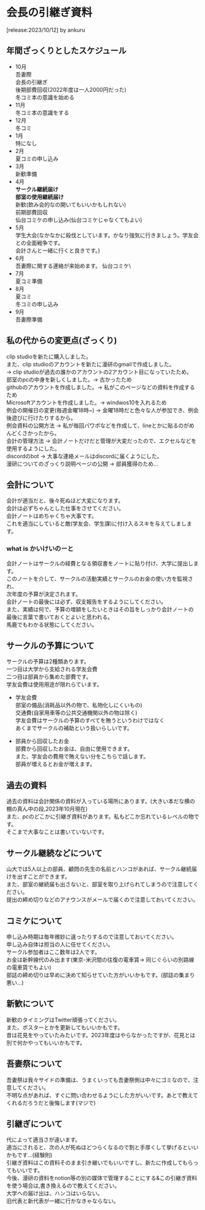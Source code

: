 # 会長の引継ぎ資料
[release:2023/10/12] by ankuru
## 年間ざっくりとしたスケジュール
- 10月\
吾妻際\
会長の引継ぎ\
後期部費回収(2022年度は一人2000円だった)\
冬コミ本の意識を始める
- 11月\
冬コミ本の意識をする
- 12月\
冬コミ
- 1月\
特になし
- 2月\
夏コミの申し込み
- 3月\
新歓準備
- 4月\
**サークル継続届け**\
**部室の使用継続届け**\
新歓(飲み会的なの開いてもいいかもしれない)\
前期部費回収\
仙台コミケの申し込み(仙台コミケじゃなくてもよい)
- 5月\
学生大会(なかなかに殺伐としています。かなり強気に行きましょう。学友会との全面戦争です。\
会計さんと一緒に行くと良きです。)
- 6月\
吾妻際に関する連絡が来始めます。
仙台コミケ\
- 7月\
夏コミ準備
- 8月\
夏コミ\
冬コミの申し込み
- 9月\
吾妻際準備

## 私の代からの変更点(ざっくり)
clip studioを新たに購入しました。\
また、clip studioのアカウントを新たに漫研のgmailで作成しました。\
-> clip studioが過去の誰かのアカウントの2アカウント目になっていたため。\
部室のpcの中身を新しくしました。-> 古かったため\
githubのアカウントを作成しました。-> 私がこのページなどの資料を作成するため\
Microsoftアカウントを作成しました。-> windwos10を入れるため\
例会の開催日の変更(毎週金曜18時~) -> 金曜18時だと色々な人が参加でき、例会後遊びに行けたりするから。\
例会資料の公開方法 -> 私が毎回パワポなどを作成して、lineとかに貼るのがめんどくさかったから。\
会計の管理方法 -> 会計ノートだけだと管理が大変だったので、エクセルなどを使用するようにした。\
discordのbot -> 大事な連絡メールはdiscordに届くようにした。\
漫研についてのざっくり説明ページの公開 -> 部員獲得のため...


## 会計について 
会計が適当だと、後々死ぬほど大変になります。\
会計は必ずちゃんとした仕事をさせてください。\
会計ノートはめちゃくちゃ大事です。\
これを適当にしていると敵(学友会、学生課)に付け入るスキを与えてしまします。

### what is かいけいのーと
会計ノートはサークルの経費となる領収書をノートに貼り付け、大学に提出します。\
このノートを介して、サークルの活動実績とサークルのお金の使い方を監視され、\
次年度の予算が決定されます。\
会計ノートの最後には必ず、収支報告をするようにしてください。\
また、実績は何で、予算の増額をしたいときはその旨をしっかり会計ノートの\
最後に言葉で書いておくとよいと思われる。\
馬鹿でもわかる状態にしてください。

## サークルの予算について
サークルの予算は2種類あります。\
一つ目は大学から支給される学友会費\
二つ目は部員から集めた部費です。\
学友会費は使用用途が限れらています。

- 学友会費\
部室の備品(消耗品以外の物で、私物化しにくいもの)\
交通費(自家用車等の公共交通機関以外の物は除く)\
学友会費はサークルの予算のすべてを賄うというわけではなく\
あくまでサークルの補助という扱いらしいです。

- 部員から回収したお金\
部費から回収したお金は、自由に使用できます。\
また、学友会の費用で賄えない分をこちらで話します。\
部員が増えるとお金が増えます。

## 過去の資料
過去の資料は会計関係の資料が入っている場所にあります。(大きい本だな横の棚の真ん中の段,2023年10月現在)\
また、pcのどこかに引継ぎ資料があります。私もどこか忘れているレベルの物です。\
そこまで大事なことは書いていないです。

## サークル継続などについて
山大では5人以上の部員、顧問の先生の名前とハンコがあれば、サークル継続届けを出すことができます。\
また、部室の継続届も出さないと、部室を取り上げられてしまうので注意してください。\
提出の締め切りなどのアナウンスがメールで届くので注意しておいてください。

## コミケについて
申し込み時期は毎年微妙に違ったりするので注意しておいてください。\
申し込み自体は担当の人に任せてください。\
サークル参加者はここ数年は2人です。\
お金は新幹線代のみ出ます(東京-米沢間の往復の電車賃-> 同じぐらいの別路線の電車賃でもよい)\
部誌の締め切りは早めに決めて知らせていた方がいいかもです。(部誌の集まり悪い...)

## 新歓について
新歓のタイミングはTwitter頑張ってください。\
また、ポスターとかを更新してもいいかもです。\
昔は花見をやっていたみたいです。2023年度はやらなかったですが、花見とは別で何かやってもいいかもです。

## 吾妻祭について
吾妻祭は我々サイドの準備は、うまくいっても吾妻祭側は中々にゴミなので、注意してください。\
不明な点があれば、すぐに問い合わせるようにした方がいいです。あとで教えてくれるだろうだと後悔します(マジで)

## 引継ぎについて
代によって適当さが違います。\
適当にされると、次の人が死ぬほどつらくなるので割と手厚くして挙げるといいかもです...(経験則)\
引継ぎ資料はこの資料そのまま引き継いでもいいですし、新たに作成してもらってもいいです。\
今後、漫研の資料をnotion等の別の媒体で管理することにする&この引継ぎ資料を使う場合は,書き換えるので教えてください。\
大学への届け出は、ハンコはいらない。\
旧代表と新代表が一緒に行かなきゃならない。
